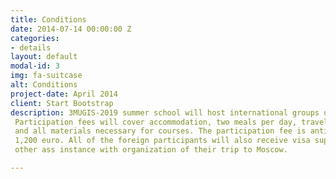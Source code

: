```yaml
---
title: Conditions
date: 2014-07-14 00:00:00 Z
categories:
- details
layout: default
modal-id: 3
img: fa-suitcase
alt: Conditions
project-date: April 2014
client: Start Bootstrap
description: 3MUGIS-2019 summer school will host international groups up to 35 participants.
 Participation fees will cover accommodation, two meals per day, traveling inside Russia
 and all materials necessary for courses. The participation fee is anticipated to be
 1,200 euro. All of the foreign participants will also receive visa support and any
 other ass instance with organization of their trip to Moscow.

---
```

